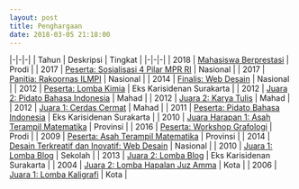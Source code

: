 ```yaml
---
layout: post
title: Penghargaan
date: 2018-03-05 21:18:00
---
```


|-|-|-|
| Tahun | Deskripsi | Tingkat |
|-|-|-|
| 2018 | [Mahasiswa Berprestasi](https://s25.postimg.org/shsyq8a6n/Scan352.jpg) | Prodi |
| 2017 | [Peserta: Sosialisasi 4 Pilar MPR RI](https://s25.postimg.org/5gcdkhi8v/Scan351.jpg) | Nasional |
| 2017 | [Panitia: Rakoornas ILMPI](https://s25.postimg.org/8afixx4zj/Scan355.jpg) | Nasional |
| 2014 | [Finalis: Web Desain](https://s25.postimg.org/oal5eau9r/Desain_web.jpg) | Nasional |
| 2012 | [Peserta: Lomba Kimia](https://s25.postimg.org/hww2b24tb/Kimia.jpg) | Eks Karisidenan Surakarta |
| 2012 | [Juara 2: Pidato Bahasa Indonesia](https://s25.postimg.org/qf5ifeyhb/Pidato_bahasa_indonesia_2.jpg) | Mahad |
| 2012 | [Juara 2: Karya Tulis](https://s25.postimg.org/5v0ogx3an/Karya_tulis.jpg) | Mahad |
| 2012 | [Juara 1: Cerdas Cermat](https://s25.postimg.org/h7d9yntz3/Cerdas_cermat.jpg) | Mahad |
| 2011 | [Peserta: Pidato Bahasa Indonesia](https://s25.postimg.org/4fz3s6mrz/Pidato_bahasa_indonesia.jpg) | Eks Karisidenan Surakarta |
| 2010 | [Juara Harapan 1: Asah Terampil Matematika](https://s25.postimg.org/jcgh2fllr/gambar_0001.jpg) | Provinsi |
| 2016 | [Peserta: Workshop Grafologi](https://s25.postimg.org/k1z9eqwf3/gambar_0002.jpg) | Prodi |
| 2009 | [Peserta: Asah Terampil Matematika](https://s25.postimg.org/rupx6qa3z/gambar_0003.jpg) | Provinsi |
| 2014 | [Desain Terkreatif dan Inovatif: Web Desain](https://s25.postimg.org/clzzszban/gambar_0004.jpg) | Nasional |
| 2010 | [Juara 1: Lomba Blog](https://s25.postimg.org/tzaa7v96n/gambar_0005.jpg) | Sekolah |
| 2013 | [Juara 2: Lomba Blog](https://s25.postimg.org/nyclarrpb/gambar_0006.jpg) | Eks Karisidenan Surakarta |
| 2004 | [Juara 2: Lomba Hapalan Juz Amma](https://s25.postimg.org/5vjijk3kf/gambar_0007.jpg) | Kota |
| 2006 | [Juara 1: Lomba Kaligrafi](https://s25.postimg.org/fsujcn61b/gambar_0008.jpg) | Kota |